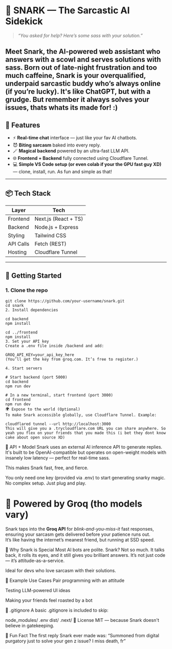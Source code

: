 # 🧠 SNARK — The Sarcastic AI Sidekick

> *“You asked for help? Here’s some sass with your solution.”*

Meet **Snark**, the AI-powered web assistant who answers with a scowl and serves solutions with sass. Born out of late-night frustration and too much caffeine, Snark is your overqualified, underpaid sarcastic buddy who’s always online (if you’re lucky). It's like ChatGPT, but with a grudge.
But remember it always solves your issues, thats whats its made for! :)
---

## 🎯 Features

- ⚡ **Real-time chat** interface — just like your fav AI chatbots.
- 😈 **Biting sarcasm** baked into every reply.
- 🪄 **Magical backend** powered by an ultra-fast LLM API.
- 🌐 **Frontend + Backend** fully connected using Cloudflare Tunnel.
- 💻 **Simple VS Code setup (or even colab if your the GPU fast guy XD)** — clone, install, run. As fun and simple as that!

---

## 📦 Tech Stack

| Layer      | Tech                  |
|------------|------------------------|
| Frontend   | Next.js (React + TS)   |
| Backend    | Node.js + Express      |
| Styling    | Tailwind CSS           |
| API Calls  | Fetch (REST)           |
| Hosting    | Cloudflare Tunnel      |

---

## 🚀 Getting Started

### 1. Clone the repo

```
git clone https://github.com/your-username/snark.git
cd snark
2. Install dependencies

cd backend
npm install

cd ../frontend
npm install
3. Set your API key
Create a .env file inside /backend and add:

GROQ_API_KEY=your_api_key_here
(You’ll get the key from groq.com. It’s free to register.)

4. Start servers

# Start backend (port 5000)
cd backend
npm run dev

# In a new terminal, start frontend (port 3000)
cd frontend
npm run dev
🌍 Expose to the world (Optional)
To make Snark accessible globally, use Cloudflare Tunnel. Example:

cloudflared tunnel --url http://localhost:3000
This will give you a .trycloudflare.com URL you can share anywhere. So yeah you flex on your friends that you made this (i bet they dont know cake about open source XD)
```
🔌 API + Model
Snark uses an external AI inference API to generate replies. It's built to be OpenAI-compatible but operates on open-weight models with insanely low latency — perfect for real-time sass.

This makes Snark fast, free, and fierce.

You only need one key (provided via .env) to start generating snarky magic. No complex setup. Just plug and play.

# 🧠 Powered by Groq (tho models vary)
Snark taps into the **Groq API** for *blink-and-you-miss-it* fast responses, ensuring your sarcasm gets delivered before your patience runs out.  
It’s like having the internet’s meanest friend, but running at SSD speed.

🤖 Why Snark is Special
Most AI bots are polite. Snark? Not so much. It talks back, it rolls its eyes, and it still gives you brilliant answers. It’s not just code — it’s attitude-as-a-service.

Ideal for devs who love sarcasm with their solutions.

💬 Example Use Cases
Pair programming with an attitude

Testing LLM-powered UI ideas

Making your friends feel roasted by a bot

🧼 .gitignore
A basic .gitignore is included to skip:

node_modules/
.env
dist/
.next/
🪪 License
MIT — because Snark doesn't believe in gatekeeping.

🧠 Fun Fact
The first reply Snark ever made was:
“Summoned from digital purgatory just to solve your gen z issue? I miss death, fr”
